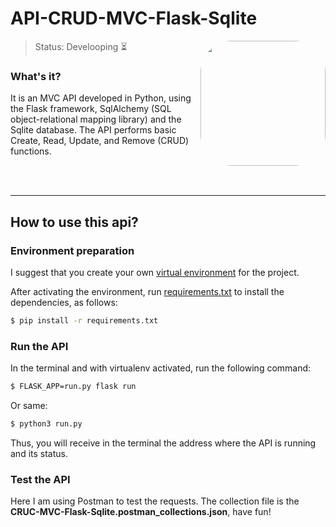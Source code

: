 # API-CRUD-MVC-Flask-Sqlite

<img height="200em" style="border-radius:50px;" align="right" src="https://remimercier.com/media/2017/what-is-an-api-remi-mercier.gif" >

> Status: Develooping ⏳</br>

### What's it?

It is an MVC API developed in Python, using the Flask framework, SqlAlchemy (SQL object-relational mapping library) and the Sqlite database. The API performs basic Create, Read, Update, and Remove (CRUD) functions.

</br></br>
<hr>

## How to use this api?

### Environment preparation

I suggest that you create your own [virtual environment](https://www.treinaweb.com.br/blog/criando-ambientes-virtuais-para-projetos-python-com-o-virtualenv) for the project.

After activating the environment, run [requirements.txt](https://medium.com/pyladiesbh/requirements-em-python-ec88b42058a6) to install the dependencies, as follows:
```sh
$ pip install -r requirements.txt
```
### Run the API

In the terminal and with virtualenv activated, run the following command:
```sh
$ FLASK_APP=run.py flask run
```
Or same:
```sh
$ python3 run.py
```
Thus, you will receive in the terminal the address where the API is running and its status.

### Test the API

Here I am using Postman to test the requests. The collection file is the **CRUC-MVC-Flask-Sqlite.postman_collections.json**, have fun!
